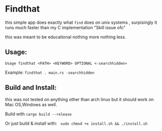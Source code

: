 # Findthat

this simple app does exactly what ```find``` does on unix systems , surpisingly it runs much faster than my C implementation "Skill issue ofc" 

this was meant to be educational nothing more nothing less.


## Usage:

```shell
Usage findthat <PATH> <KEYWORD> OPTIONAL <-searchhidden>
```

Example:
``` findthat . main.rs -searchhidden ```

## Build and Install:
this was not tested on anything other than arch linux but it should work on Mac OS,Windows as well.

Build with ```cargo build --release```

Or just build & install with:
``` sudo chmod +x install.sh && ./install.sh```

